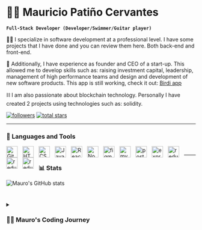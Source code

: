 # 🏄‍♂️  Mauricio Patiño Cervantes

**`Full-Stack Developer (Developer/Swimmer/Guitar player)`**

👨‍💻 I specialize in software development at a professional level. I have some projects that I have done and you can review them here. Both back-end and front-end.

🚀 Additionally, I have experience as founder and CEO of a start-up. This allowed me to develop skills such as: raising investment capital, leadership, management of high performance teams and design and development of new software products. This app is still working, check it out: <a href="https://play.google.com/store/apps/details?id=com.birdi.market" target="_blank">Birdi app</a>

⛓️ I am also passionate about blockchain technology. Personally I have created 2 projects using technologies such as: solidity.

<p align="left">
      <a href="https://github.com/mauroepce?tab=followers">
         <img alt="followers" title="Follow me on Github" src="https://custom-icon-badges.demolab.com/github/followers/mauroepce?color=236ad3&labelColor=1155ba&style=for-the-badge&logo=person-add&label=Follow&logoColor=white"/></a>
      <a href="https://github.com/mauroepce?tab=repositories&sort=stargazers">
         <img alt="total stars" title="Total stars on GitHub" src="https://custom-icon-badges.demolab.com/github/stars/mauroepce?color=55960c&style=for-the-badge&labelColor=488207&logo=star"/></a>
   </p>

---


### 🧰 Languages and Tools

<p></p>

<img align="left" alt="Git" width="30px" style="padding-right:10px;" src="https://cdn.jsdelivr.net/gh/devicons/devicon/icons/git/git-original.svg" />
<img align="left" alt="HTML" width="30px" style="padding-right:10px;" src="https://cdn.jsdelivr.net/gh/devicons/devicon/icons/html5/html5-plain.svg" />
<img align="left" alt="CSS" width="30px" style="padding-right:10px;" src="https://cdn.jsdelivr.net/gh/devicons/devicon/icons/css3/css3-plain.svg" />
<img align="left" alt="JavaScript" width="30px" style="padding-right:10px;" src="https://cdn.jsdelivr.net/gh/devicons/devicon/icons/javascript/javascript-plain.svg" />
<img align="left" alt="React" width="30px" style="padding-right:10px;" src="https://cdn.jsdelivr.net/gh/devicons/devicon/icons/react/react-original.svg" />
<img align="left" alt="NodeJS" width="30px" style="padding-right:10px;" src="https://cdn.jsdelivr.net/gh/devicons/devicon/icons/nodejs/nodejs-original.svg" />
<img align="left" alt="figma" width="30px" height="30px" style="padding-right:10px;" src="https://upload.wikimedia.org/wikipedia/commons/3/33/Figma-logo.svg" />
<img align="left" alt="mysql" width="30px" height="30px" style="padding-right:10px;" src="https://cdn.jsdelivr.net/gh/devicons/devicon/icons/mysql/mysql-original.svg"  />
<img align="left" alt="postgresql" width="30px" height="30px" style="padding-right:10px;" src="https://upload.wikimedia.org/wikipedia/commons/thumb/2/29/Postgresql_elephant.svg/1200px-Postgresql_elephant.svg.png"  />
<img align="left" alt="express" width="30px" height="30px" style="padding-right:10px;" src="https://w7.pngwing.com/pngs/925/447/png-transparent-express-js-node-js-javascript-mongodb-node-js-text-trademark-logo.png"  />
<img align="left" alt="redux" width="30px" height="30px" style="padding-right:10px;" src="https://www.svgrepo.com/download/303557/redux-logo.svg" />
<img align="left" alt="redux" width="30px" height="30px" style="padding-right:10px;" src="https://www.svgrepo.com/show/354333/sequelize.svg" />
<img align="left" alt="redux" width="30px" height="30px" style="padding-right:10px;" src="https://www.svgrepo.com/show/374088/solidity.svg" />
</hr>
<p></p>

#

---

### 📊 Stats

![Mauro's GitHub stats](https://github-readme-stats.vercel.app/api?username=mauroepce&show_icons=true&theme=gruvbox)

<!-- ![GitHub Streak](https://streak-stats.demolab.com?user=ForrestKnight&theme=gruvbox&border_radius=4.5) -->

#

<details>
 <summary><h3>👨‍💻 Mauro's Coding Journey</h3></summary>
   I think that I have always had a love for technology, since I was a child I have disassembled computers and electronic devices, although later I always had pieces left over.
I had my first computer when I was 9 years old. I learned the basics of MS-DOS to play and write stories. Due to things in life, I did not follow anything related to technology until 6 years ago when I started a start-up. I had the experience of creating a software product (a mobile app) from rough design to market release. It was a very hard path and in the end it didn't work out due to various situations, but the learning was incredible. It is for this reason that 2 years ago I resumed development to do what I like, which is creating things based on imagination, solving problems and the satisfaction of developing something from scratch. <p></p>
-Another of my passions is sports and music. You could say they are my trinity. I swim 4 times a week and on weekends I run 4 to 5 km. One of my dreams is to be able to do an ironman, so I'm training for it.
-I also love playing the guitar, I don't really know much about music but I love learning any song that includes arpeggios. Most classical guitar.
-Now my goals for 2023 is to contribute to open source projects, build some decentralized or open source project and be happy doing what I love ♥
